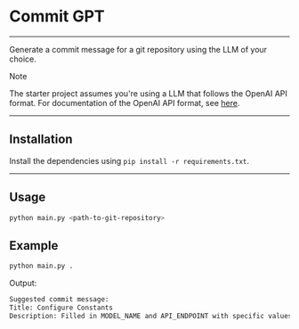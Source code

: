 # Commit GPT

---

Generate a commit message for a git repository using the LLM of your choice.

> [!NOTE]
> The starter project assumes you're using a LLM that follows the OpenAI API format.
> For documentation of the OpenAI API format, see [here](https://platform.openai.com/docs/api-reference/introduction).

---

## Installation

Install the dependencies using `pip install -r requirements.txt`.

---

## Usage

```bash
python main.py <path-to-git-repository>
```

## Example

```bash
python main.py .
```

Output:

```bash
Suggested commit message:
Title: Configure Constants
Description: Filled in MODEL_NAME and API_ENDPOINT with specific values
```
